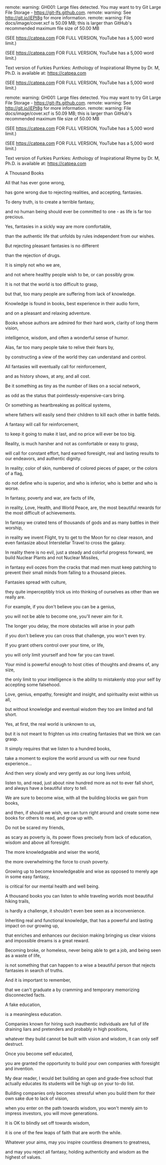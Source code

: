 remote: warning: GH001: Large files detected. You may want to try Git Large File Storage - https://git-lfs.github.com.
remote: warning: See http://git.io/iEPt8g for more information.
remote: warning: File docs/image/cover.xcf is 50.09 MB; this is larger than GitHub's recommended maximum file size of 50.00 MB


(SEE https://catpea.com FOR FULL VERSION, YouTube has a 5,000 word limit.)


(SEE https://catpea.com FOR FULL VERSION, YouTube has a 5,000 word limit.)

Text version of Furkies Purrkies: Anthology of Inspirational Rhyme by Dr. M, Ph.D. is available at: https://catpea.com


(SEE https://catpea.com FOR FULL VERSION, YouTube has a 5,000 word limit.)

remote: warning: GH001: Large files detected. You may want to try Git Large File Storage - https://git-lfs.github.com.
remote: warning: See http://git.io/iEPt8g for more information.
remote: warning: File docs/image/cover.xcf is 50.09 MB; this is larger than GitHub's recommended maximum file size of 50.00 MB


(SEE https://catpea.com FOR FULL VERSION, YouTube has a 5,000 word limit.)


(SEE https://catpea.com FOR FULL VERSION, YouTube has a 5,000 word limit.)














Text version of Furkies Purrkies: Anthology of Inspirational Rhyme by Dr. M, Ph.D. is available at: https://catpea.com

A Thousand Books

All that has ever gone wrong,

has gone wrong due to rejecting realities, and accepting, fantasies.

To deny truth, is to create a terrible fantasy,

and no human being should ever be committed to one - as life is far too precious.

Yes, fantasies in a sickly way are more comfortable,

than the authentic life that unfolds by rules independent from our wishes.

But rejecting pleasant fantasies is no different

than the rejection of drugs.

It is simply not who we are,

and not where healthy people wish to be, or can possibly grow.

It is not that the world is too difficult to grasp,

but that, too many people are suffering from lack of knowledge.

Knowledge is found in books, best experience in their audio form,

and on a pleasant and relaxing adventure.

Books whose authors are admired for their hard work, clarity of long therm vision,

intelligence, wisdom, and often a wonderful sense of humor.

Alas, far too many people take to relive their fears by,

by constructing a view of the world they can understand and control.

All fantasies will eventually call for reinforcement,

and as history shows, at any, and all cost.

Be it something as tiny as the number of likes on a social network,

as odd as the status that pointlessly-expensive-cars bring.

Or something as heartbreaking as political systems,

where fathers will easily send their children to kill each other in battle fields.

A fantasy will call for reinforcement,

to keep it going to make it last, and no price will ever be too big.

Reality, is much harsher and not as comfortable or easy to grasp,

will call for constant effort, hard earned foresight, real and lasting results to our endeavors, and authentic dignity.

In reality; color of skin, numbered of colored pieces of paper, or the colors of a flag,

do not define who is superior, and who is inferior, who is better and who is worse.

In fantasy, poverty and war, are facts of life,

in reality, Love, Health, and World Peace, are, the most beautiful rewards for the most difficult of achievements.

In fantasy we crated tens of thousands of gods and as many battles in their worship,

in reality we invent Flight, try to get to the Moon for no clear reason, and even fantasize about Interstellar Travel to cross the galaxy.

In reality there is no evil, just a steady and colorful progress forward, we build Nuclear Plants and not Nuclear Missiles,

in fantasy evil oozes from the cracks that mad men must keep patching to prevent their small minds from falling to a thousand pieces.

Fantasies spread with culture,

they quite imperceptibly trick us into thinking of ourselves as other than we really are.

For example, if you don't believe you can be a genius,

you will not be able to become one, you'll never aim for it.

The longer you delay, the more obstacles will arise in your path

if you don't believe you can cross that challenge, you won't even try.

If you grant others control over your time, or life,

you will only limit yourself and how far you can travel.

Your mind is powerful enough to host cities of thoughts and dreams of, any size,

the only limit to your intelligence is the ability to mistakenly stop your self by accepting some falsehood.

Love, genius, empathy, foresight and insight, and spirituality exist within us all,

but without knowledge and eventual wisdom they too are limited and fall short.

Yes, at first, the real world is unknown to us,

but it is not meant to frighten us into creating fantasies that we think we can grasp.

It simply requires that we listen to a hundred books,

take a moment to explore the world around us with our new found experience...

And then very slowly and very gently as our long lives unfold,

listen to, and read, just about nine hundred more as not to ever fall short, and always have a beautiful story to tell.

We are sure to become wise, with all the building blocks we gain from books,

and then, if should we wish, we can turn right around and create some new books for others to read, and grow up with.

Do not be scared my friends,

as scary as poverty is, its power flows precisely from lack of education, wisdom and above all foresight.

The more knowledgeable and wiser the world,

the more overwhelming the force to crush poverty.

Growing up to become knowledgeable and wise as opposed to merely age in some easy fantasy,

is critical for our mental health and well being.

A thousand books you can listen to while traveling worlds most beautiful hiking trails,

is hardly a challenge, it shouldn't even bee seen as a inconvenience.

Inheriting real and functional knowledge, that has a powerful and lasting impact on our growing up,

that enriches and enhances our decision making bringing us clear visions and impossible dreams is a great reward.

Becoming broke, or homeless, never being able to get a job, and being seen as a waste of life,

is not something that can happen to a wise a beautiful person that rejects fantasies in search of truths.

And it is important to remember,

that we can't graduate a by cramming and temporary memorizing disconnected facts.

A fake education,

is a meaningless education.

Companies known for hiring such inauthentic individuals are full of life draining liars and pretenders and probably in high positions,

whatever they build cannot be built with vision and wisdom, it can only self destruct.

Once you become self educated,

you are granted the opportunity to build your own companies with foresight and invention.

My dear reader, I would bet building an open and grade-free school that actually educates its students will be high up on your to-do list.

Building companies only becomes stressful when you build them for their own sake due to lack of vision,

when you enter on the path towards wisdom, you won't merely aim to impress investors, you will move generations.

It is OK to blindly set off towards wisdom,

it is one of the few leaps of faith that are worth the while.

Whatever your aims, may you inspire countless dreamers to greatness,

and may you reject all fantasy, holding authenticity and wisdom as the highest of values.
